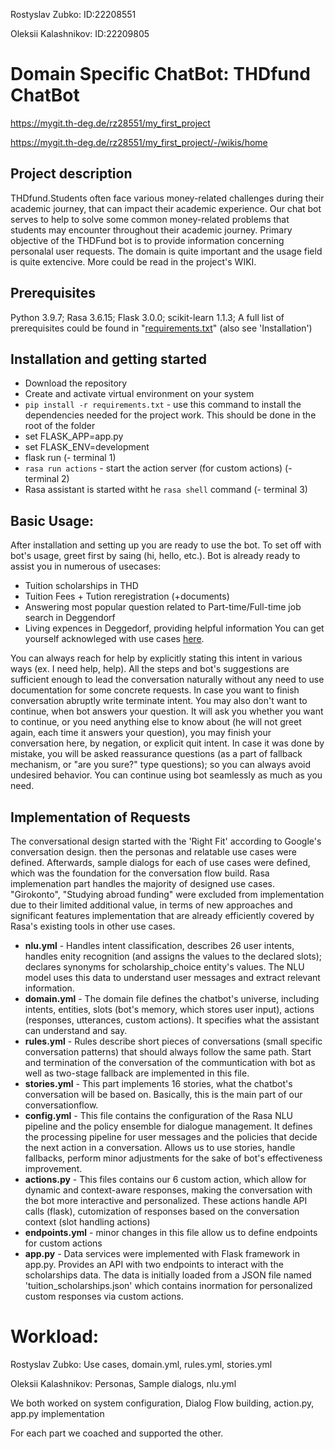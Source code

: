 Rostyslav Zubko:     ID:22208551 

Oleksii Kalashnikov: ID:22209805

# Domain Specific ChatBot: THDfund ChatBot

https://mygit.th-deg.de/rz28551/my_first_project  

https://mygit.th-deg.de/rz28551/my_first_project/-/wikis/home

## Project description
THDfund.Students often face various money-related challenges during their academic journey, that can impact their academic experience. Our chat bot serves to help to solve some common money-related problems that students may encounter throughout their academic journey. Primary objective of the THDFund bot is to provide information concerning personalal user requests. The domain is quite important and the usage field is quite extencive. More could be read in the project's WIKI.

## Prerequisites
Python 3.9.7; Rasa 3.6.15; Flask 3.0.0; scikit-learn 1.1.3;
A full list of prerequisites could be found in "[requirements.txt](https://mygit.th-deg.de/rz28551/my_first_project/-/blob/main/requirements.txt)" (also see 'Installation')

## Installation and getting started
- Download the repository
- Create and activate virtual environment on your system
- `pip install -r requirements.txt` - use this command to install the dependencies needed for the project work. This should be done in the root of the folder
- set FLASK_APP=app.py
- set FLASK_ENV=development
- flask run (- terminal 1)
- `rasa run actions` - start the action server (for custom actions) (- terminal 2)
- Rasa assistant is started witht he `rasa shell` command  (- terminal 3)

## Basic Usage:
After installation and setting up you are ready to use the bot. To set off with bot's usage, greet first by saing (hi, hello, etc.). Bot is already ready to assist you in numerous of usecases:  
- Tuition scholarships in THD
- Tuition Fees + Tution reregistration (+documents)
- Answering most popular question related to Part-time/Full-time job search in Deggendorf
- Living expences in Deggedorf, providing helpful information
You can get yourself acknowleged with use cases [here](https://mygit.th-deg.de/rz28551/my_first_project/-/wikis/Conversation-Flow).

You can always reach for help by explicitly stating this intent in various ways (ex. I need help, help). All the steps and bot's suggestions are sufficient enough to lead the conversation naturally without any need to use documentation for some concrete requests. In case you want to finish conversation abruptly write terminate intent. You may also don't want to continue, when bot answers your question. It will ask you whether you want to continue, or you need anything else to know about (he will not greet again, each time it answers your question), you may finish your conversation here, by negation, or explicit quit intent. In case it was done by mistake, you will be asked reassurance questions (as a part of fallback mechanism, or "are you sure?" type questions); so you can always avoid undesired behavior. You can continue using bot seamlessly as much as you need.



## Implementation of Requests
The conversational design started with the 'Right Fit' according to Google's conversation design. then the personas and relatable use cases were defined. Afterwards, sample dialogs for each of use cases were defined, which was the foundation for the conversation flow build. Rasa implemenation part handles the majority of designed use cases. "Girokonto", "Studying abroad funding" were excluded from implementation due to their limited additional value, in terms of new approaches and significant features implementation that are already efficiently covered by Rasa's existing tools in other use cases. 
- **nlu.yml** - Handles intent classification, describes 26 user intents, handles enity recognition (and assigns the values to the declared slots); declares synonyms for scholarship_choice entity's values. The NLU model uses this data to understand user messages and extract relevant information.
- **domain.yml** - The domain file defines the chatbot's universe, including intents, entities, slots (bot's memory, which stores user input), actions (responses, utterances, custom actions). It specifies what the assistant can understand and say.
- **rules.yml** - Rules describe short pieces of conversations (small specific conversation patterns) that should always follow the same path. Start and termination of the conversation of the communtication with bot as well as two-stage fallback are implemented in this file.
- **stories.yml** - This part implements 16 stories, what the chatbot's conversation will be based on. Basically, this is the main part of our conversationflow. 
- **config.yml** - This file contains the configuration of the Rasa NLU pipeline and the policy ensemble for dialogue management. It defines the processing pipeline for user messages and the policies that decide the next action in a conversation. Allows us to use stories, handle fallbacks, perform minor adjustments for the sake of bot's effectiveness improvement.
- **actions.py** - This files contains our 6 custom action, which allow for dynamic and context-aware responses, making the conversation with the bot more interactive and personalized. These actions handle API calls (flask), cutomization of responses based on the conversation context (slot handling actions)
- **endpoints.yml** - minor changes in this file allow us to define endpoints for custom actions
- **app.py** - Data services were implemented with Flask framework in app.py. Provides an API with two endpoints to interact with the scholarships data. The data is initially loaded from a JSON file named 'tuition_scholarships.json' which contains inormation for personalized custom responses via custom actions.



# Workload:
Rostyslav Zubko: Use cases, domain.yml, rules.yml, stories.yml
 
Oleksii Kalashnikov: Personas, Sample dialogs,  nlu.yml 

We both worked on system configuration, Dialog Flow building, action.py, app.py implementation

For each part we coached and supported the other.

